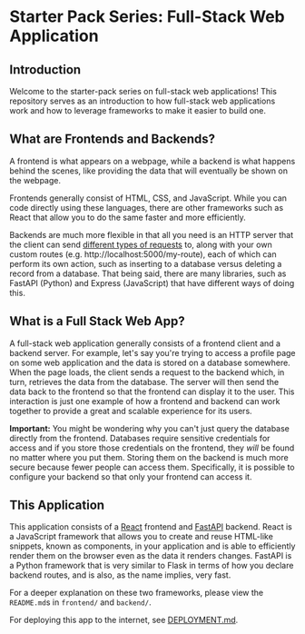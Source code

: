 # Starter Pack Series: Full-Stack Web Application

## Introduction

Welcome to the starter-pack series on full-stack web applications! This
repository serves as an introduction to how full-stack web applications work
and how to leverage frameworks to make it easier to build one.

## What are Frontends and Backends?

A frontend is what appears on a webpage, while a backend is what happens
behind the scenes, like providing the data that will eventually be shown on the
webpage.

Frontends generally consist of HTML, CSS, and JavaScript. While you can code
directly using these languages, there are other frameworks such as React that
allow you to do the same faster and more efficiently.

Backends are much more flexible in that all you need is an HTTP server that the
client can send
[different types of requests](https://developer.mozilla.org/en-US/docs/Web/HTTP/Headers)
to, along with your own custom routes (e.g. http://localhost:5000/my-route), each
of which can perform its own action, such as inserting to a database versus
deleting a record from a database. That being said, there are many libraries,
such as FastAPI (Python) and Express (JavaScript) that have different ways of
doing this.

## What is a Full Stack Web App?

A full-stack web application generally consists of a frontend client and a
backend server. For example, let's say you're trying to access a profile page
on some web application and the data is stored on a database somewhere. When
the page loads, the client sends a request to the backend which, in turn,
retrieves the data from the database. The server will then send the data back to
the frontend so that the frontend can display it to the user. This interaction
is just one example of how a frontend and backend can work together to provide
a great and scalable experience for its users.

**Important:** You might be wondering why you can't just query the database
directly from the frontend. Databases require sensitive credentials for access and
if you store those credentials on the frontend, they _will_ be found no matter
where you put them. Storing them on the backend is much more secure because fewer
people can access them. Specifically, it is possible to configure your backend
so that only your frontend can access it.

## This Application

This application consists of a [React](https://react.dev/) frontend and
[FastAPI](https://fastapi.tiangolo.com/) backend. React is a JavaScript
framework that allows you to create and reuse HTML-like snippets, known as
components, in your application and is able to efficiently render them on the
browser even as the data it renders changes. FastAPI is a Python framework that
is very similar to Flask in terms of how you declare backend routes, and is also,
as the name implies, very fast.

For a deeper explanation on these two frameworks, please view the `README.md`s in
`frontend/` and `backend/`.

For deploying this app to the internet, see [DEPLOYMENT.md](DEPLOYMENT.md).
